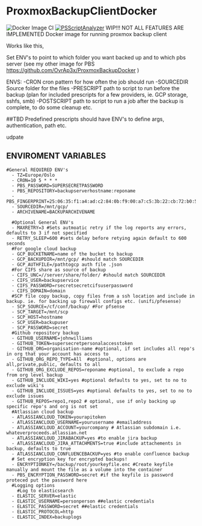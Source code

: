 # ProxmoxBackupClientDocker
![Docker Image CI](https://github.com/OvrAp3x/ProxmoxBackupClientDocker/workflows/Docker%20Image%20CI/badge.svg)
[![PSScriptAnalyzer](https://github.com/OvrAp3x/ProxmoxBackupClientDocker/actions/workflows/powershell-analysis.yml/badge.svg)](https://github.com/OvrAp3x/ProxmoxBackupClientDocker/actions/workflows/powershell-analysis.yml)
WIP!!! NOT ALL FEATURES ARE IMPLEMENTED
Docker image for running proxmox backup client

Works like this, 

Set ENV's to point to which folder you want backed up and to which pbs server (see my other image for PBS https://github.com/OvrAp3x/ProxmoxBackupDocker )

ENVS:
  -CRON
   cron pattern for how often the job should run
  -SOURCEDIR
   Source folder for the files
  -PRESCRIPT
   path to script to run before the backup
   (plan for included prescripts for a few providers, ie. GCP storage, sshfs, smb)
  -POSTSCRIPT
    path to script to run a job after the backup is complete, to do some cleanup etc.

##TBD
Predefined prescripts should have ENV's to define args, authentication, path etc.

udpate


## ENVIROMENT VARIABLES
    #General REQUIRED ENV's
      - TZ=Europe/Oslo
      - CRON=10 5 * * *
      - PBS_PASSWORD=SUPERSECRETPASSWORD
      - PBS_REPOSITORY=backupserverhostname:reponame
      - PBS_FINGERPRINT=25:06:35:f1:a4:ad:c2:84:0b:f9:00:a7:c5:3b:22:cb:72:b0:52:8a:22:3a:27:70:11:d3:9a:3c:a1:e2:32:a4
      - SOURCEDIR=/mnt/gcp/
      - ARCHIVENAME=BACKUPARCHIVENAME

      #Optional General ENV's
      - MAXRETRY=3 #Sets autmoatic retry if the log reports any errors, defaults to 3 if not specified
      - RETRY_SLEEP=600 #sets delay before retying again default to 600 seconds
      #For google cloud backup
      - GCP_BUCKETNAME=name of the bucket to backup
      - GCP_BACKUPDIR=/mnt/gcp/ #should match SOURCEDIR
      - GCP_AUTHFILE=/pathtogcp auth file .json
      #For CIFS share as source of backup
      - CIFS_UNC=//server/share/folder/ #should match SOURCEDIR
      - CIFS_USER=backupservice
      - CIFS_PASSWORD=rsecretsecretcifsuserpassword
      - CIFS_DOMAIN=domain
      #SCP file copy backup, copy files from a ssh location and include in backup. ie. for backing up firewall configs etc. (unifi/pfesense)
      - SCP_SOURCE=/cf/conf/backup/ #For pfsense
      - SCP_TARGET=/mnt/scp
      - SCP_HOST=hostname
      - SCP_USER=backupuser
      - SCP_PASSWORD=secret
      #Github repository backup
      - GITHUB_USERNAME=johnwilliams
      - GITHUB_TOKEN=supersecretpersonalaccesstoken
      - GITHUB_ORG=organisation-name #optional, if set includes all repo's in org that your account has access to
      - GITHUB_ORG_REPO_TYPE=All  #optional, options are all,private,public, defaults to all
      - GITHUB_ORG_EXCLUDE_REPOS=reponame #optional, to exclude a repo from org level backup
      - GITHUB_INCLUDE_WIKI=yes #optional defaults to yes, set to no to exclude wiki's
      - GITHUB_INCLUDE_ISSUES=yes #optional defaults to yes, set to no to exclude issues
      - GITHUB_REPOS=repo1,repo2 # optional, use if only backing up specific repo's and org is not set
      #Atlassian cloud backup
      - ATLASSIANCLOUD_TOKEN=yourapitoken
      - ATLASSIANCLOUD_USERNAME=yourusername #emailaddress
      - ATLASSIANCLOUD_ACCOUNT=yourcompany # Atlassian subdomain i.e. whateverproceeds.atlassian.net
      - ATLASSIANCLOUD_JIRABACKUP=yes #to enable jira backup
      - ATLASSIANCLOUD_JIRA_ATTACHMENTS=true #include attachements in backup, defaults to true
      - ATLASSIANCLOUD_CONFLUENCEBACKUP=yes #to enable confluence backup
      # Set encryption key for encrypted backups!
      - ENCRYPTIONKEY=/backup/root/yourkeyfile.enc #Create keyfile manually and mount the file as a volume into the container
      - PBS_ENCRYPTION_PASSWORD=secret #if the keyfile is password proteced put the password here
      #Logging options
        #Log to elasticsearch
      - ELASTIC_SERVER=elastic
      - ELASTIC_USERNAME=personperson ##elastic credentials
      - ELASTIC_PASSWORD=secret ##elastic credentials
      - ELASTIC_PROTOCOL=http
      - ELASTIC_INDEX=backuplogs
